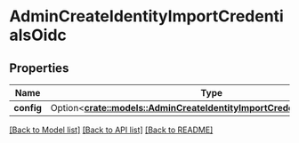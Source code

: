 # AdminCreateIdentityImportCredentialsOidc

## Properties

Name | Type | Description | Notes
------------ | ------------- | ------------- | -------------
**config** | Option<[**crate::models::AdminCreateIdentityImportCredentialsOidcConfig**](adminCreateIdentityImportCredentialsOidcConfig.md)> |  | [optional]

[[Back to Model list]](../README.md#documentation-for-models) [[Back to API list]](../README.md#documentation-for-api-endpoints) [[Back to README]](../README.md)


